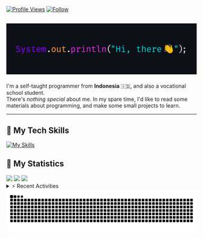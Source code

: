 <!-- Header Badges -->
[![Profile Views](https://komarev.com/ghpvc/?username=mitsuki31&color=blue&label=PROFILE+VIEWS)](https://github.com/mitsuki31)
[![Follow](https://img.shields.io/twitter/url?url=https%3A%2F%2Ftwitter.com%2Fryuumitsuki31)](https://twitter.com/ryuumitsuki31)

<h2><img src="images/hi_there.png"/></h2>

I'm a self-taught programmer from **Indonesia** 🇮🇩, and also a vocational school student.  
There's _nothing special_ about me. In my spare time, I'd like to read some materials about programming, and make some small projects to learn.

---

## 👾 My Tech Skills

[![My Skills](https://skillicons.dev/icons?i=py,c,cpp,java,js,ts,css,sass,html,bash,arduino)](https://skillicons.dev)


## 🔭 My Statistics

<picture id="stats">
    <source 
            srcset="https://github-readme-stats.vercel.app/api?username=mitsuki31&show_icons=true&theme=tokyonight&include_all_commits=true&show_private=falsee&hide=stars"
            media="(prefers-color-scheme: dark)"
    />
    <source
            srcset="https://github-readme-stats.vercel.app/api?username=mitsuki31&show_icons=true&include_all_commits=true&show_private=false&hide=stars"
            media="(prefers-color-scheme: light), (prefers-color-scheme: no-preference)"
    />
    <img src="https://github-readme-stats.vercel.app/api?username=mitsuki31&show_icons=true&include_all_commits=true&show_private=false&hide=stars" />
</picture>

<picture id="top-langs">
    <source
            srcset="https://github-readme-stats.vercel.app/api/top-langs/?username=mitsuki31&layout=donut&theme=tokyonight&count_private=true&langs_count=10"
            media="(prefers-color-scheme: dark)"
    />
    <source
            srcset="https://github-readme-stats.vercel.app/api/top-langs/?username=mitsuki31&layout=donut&count_private=true&langs_count=10"
            media="(prefers-color-scheme: light), (prefers-color-scheme: no-preference)"
    />
    <img src="https://github-readme-stats.vercel.app/api/top-langs/?username=mitsuki31&layout=donut&langs_count=10&count_private=true" />
</picture>

<picture id="profile-summary">
    <source
            srcset="https://github-profile-summary-cards.vercel.app/api/cards/profile-details?username=mitsuki31&theme=tokyonight"
            media="(prefers-color-scheme: dark)"
    />
    <source
            srcset="https://github-profile-summary-cards.vercel.app/api/cards/profile-details?username=mitsuki31&theme=github"
            media="(prefers-color-scheme: light), (prefers-color-scheme: no-preference)"
    />
    <img src="https://github-profile-summary-cards.vercel.app/api/cards/profile-details?username=mitsuki31" />
</picture>

<br/>


<details>
<summary>⚡ Recent Activities</summary>

<!--START_SECTION:activity-->
1. 💪 Opened PR [#10](https://github.com/mitsuki31/ytmp3-js/pull/10) in [mitsuki31/ytmp3-js](https://github.com/mitsuki31/ytmp3-js)
2. 🚀 Published release [v0.1.0 Stable](https://github.com/mitsuki31/APTweak/releases/tag/v0.1.0) in [mitsuki31/APTweak](https://github.com/mitsuki31/APTweak)
3. 🚀 Published release [v1.0.0-beta (Build 2)](https://github.com/mitsuki31/ytmp3-js/releases/tag/v1.0.0-b.2) in [mitsuki31/ytmp3-js](https://github.com/mitsuki31/ytmp3-js)
4. 🎉 Merged PR [#9](https://github.com/mitsuki31/ytmp3-js/pull/9) in [mitsuki31/ytmp3-js](https://github.com/mitsuki31/ytmp3-js)
5. 💪 Opened PR [#9](https://github.com/mitsuki31/ytmp3-js/pull/9) in [mitsuki31/ytmp3-js](https://github.com/mitsuki31/ytmp3-js)
6. 🚀 Published release [v1.0.0-beta (Build 1)](https://github.com/mitsuki31/ytmp3-js/releases/tag/v1.0.0-b.1) in [mitsuki31/ytmp3-js](https://github.com/mitsuki31/ytmp3-js)
7. 🎉 Merged PR [#8](https://github.com/mitsuki31/ytmp3-js/pull/8) in [mitsuki31/ytmp3-js](https://github.com/mitsuki31/ytmp3-js)
8. 💪 Opened PR [#8](https://github.com/mitsuki31/ytmp3-js/pull/8) in [mitsuki31/ytmp3-js](https://github.com/mitsuki31/ytmp3-js)
9. 🎉 Merged PR [#7](https://github.com/mitsuki31/ytmp3-js/pull/7) in [mitsuki31/ytmp3-js](https://github.com/mitsuki31/ytmp3-js)
10. 💪 Opened PR [#7](https://github.com/mitsuki31/ytmp3-js/pull/7) in [mitsuki31/ytmp3-js](https://github.com/mitsuki31/ytmp3-js)
<!--END_SECTION:activity-->

</details>

<picture>
  <!-- For dark theme -->
  <source
    srcset="https://raw.githubusercontent.com/mitsuki31/mitsuki31/output/github-snake-dark.svg"
    media="(prefers-color-scheme: dark)"
  />
  <!-- For light theme -->
  <source
    srcset="https://raw.githubusercontent.com/mitsuki31/mitsuki31/output/github-snake.svg"
    media="(prefers-color-scheme: light)"
  />
  <!-- Default -->
  <img
    alt="GitHub Contribution Grid Snake"
    src="https://raw.githubusercontent.com/mitsuki31/mitsuki31/output/github-snake.svg"
  />
</picture>
